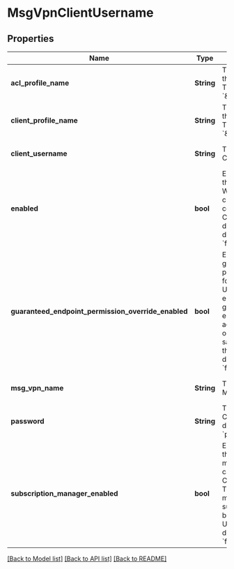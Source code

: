# MsgVpnClientUsername

## Properties
Name | Type | Description | Notes
------------ | ------------- | ------------- | -------------
**acl_profile_name** | **String** | The ACL Profile of the Client Username. The default value is &#x60;\&quot;default\&quot;&#x60;. | [optional] [default to null]
**client_profile_name** | **String** | The Client Profile of the Client Username. The default value is &#x60;\&quot;default\&quot;&#x60;. | [optional] [default to null]
**client_username** | **String** | The value of the Client Username. | [optional] [default to null]
**enabled** | **bool** | Enables or disables the Client Username. When disabled, all clients currently connected as the Client Username are disconnected. The default value is &#x60;false&#x60;. | [optional] [default to null]
**guaranteed_endpoint_permission_override_enabled** | **bool** | Enables or disables guaranteed endpoint permission override for the Client Username. When enabled all guaranteed endpoints may be accessed, modified or deleted with the same permission as the owner. The default value is &#x60;false&#x60;. | [optional] [default to null]
**msg_vpn_name** | **String** | The name of the Message VPN. | [optional] [default to null]
**password** | **String** | The password for the Client Username. The default is to have no &#x60;password&#x60;. | [optional] [default to null]
**subscription_manager_enabled** | **bool** | Enables or disables the subscription management capability of the Client Username. This is the ability to manage subscriptions on behalf of other Client Usernames. The default value is &#x60;false&#x60;. | [optional] [default to null]

[[Back to Model list]](../README.md#documentation-for-models) [[Back to API list]](../README.md#documentation-for-api-endpoints) [[Back to README]](../README.md)


